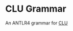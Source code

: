 # CLU Grammar

An ANTLR4 grammar for [CLU](https://en.wikipedia.org/wiki/CLU_(programming_language))


